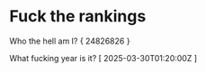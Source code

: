 # Fuck the rankings

Who the hell am I?
{ 24826826 }

What fucking year is it?
[ 2025-03-30T01:20:00Z ]
